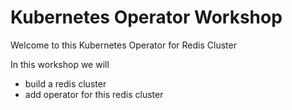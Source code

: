 # Kubernetes Operator Workshop

Welcome to this Kubernetes Operator for Redis Cluster

In this workshop we will

-  build a redis cluster
-  add operator for this redis cluster
